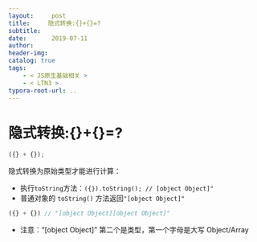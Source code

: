 ```yaml
---
layout:     post
title:     隐式转换:{}+{}=?
subtitle:  
date:       2019-07-11
author:     
header-img: 
catalog: true
tags:
    - < JS原生基础相关 >
    - < LTN3 >
typora-root-url: ..
---
```




# 隐式转换:{}+{}=?

```js
({} + {});
```

隐式转换为原始类型才能进行计算：

- 执行`toString`方法：`({}).toString(); // [object Object]"`
- 普通对象的 `toString()` 方法返回`"[object Object]"`

```javascript
({} + {}) // "[object Object][object Object]"
```

- 注意：“[object Object]” 第二个是类型，第一个字母是大写 Object/Array

